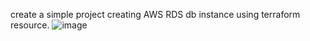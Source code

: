 create a simple project creating AWS RDS db instance using terraform resource.
![image](https://user-images.githubusercontent.com/100831265/205539277-e9877b1d-fc02-46d4-b8dc-c6c6cd3c4fb7.png)
